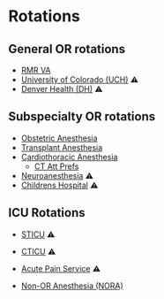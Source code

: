 

# Rotations

## General OR rotations
- [RMR VA](./va.md)
- [University of Colorado (UCH)](./uch.md) :warning:
- [Denver Health (DH)](./dh.md) :warning:
  
## Subspecialty OR rotations
- [Obstetric Anesthesia](./ob.md)
- [Transplant Anesthesia](./txp.md)
- [Cardiothoracic Anesthesia](./ct.md)
  - [CT Att Prefs](../ref/ct-att.md)
- [Neuroanesthesia](./neuro.md) :warning:
- [Childrens Hospital](./chco.md) :warning:

## ICU Rotations
- [STICU](./sticu.md) :warning:
- [CTICU](./cticu.md) :warning:

- [Acute Pain Service](./aps.md) :warning:
- [Non-OR Anesthesia (NORA)](./nora.md)
